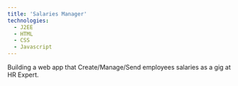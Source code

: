 ```yaml
---
title: 'Salaries Manager'
technologies:
  - J2EE
  - HTML
  - CSS
  - Javascript
---
```


Building a web app that Create/Manage/Send employees salaries as a gig at HR Expert.